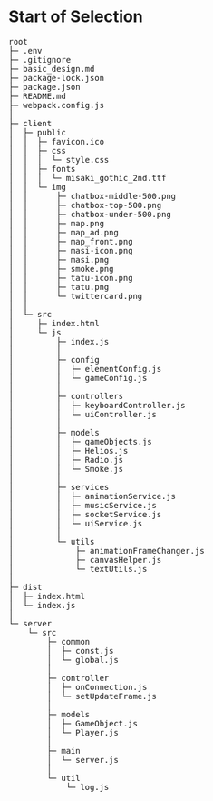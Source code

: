 # Start of Selection
<pre>
root
├─ .env
├─ .gitignore
├─ basic_design.md
├─ package-lock.json
├─ package.json
├─ README.md
├─ webpack.config.js
│
├─ client
│  ├─ public
│  │  ├─ favicon.ico
│  │  ├─ css
│  │  │  └─ style.css
│  │  ├─ fonts
│  │  │  └─ misaki_gothic_2nd.ttf
│  │  └─ img
│  │      ├─ chatbox-middle-500.png
│  │      ├─ chatbox-top-500.png
│  │      ├─ chatbox-under-500.png
│  │      ├─ map.png
│  │      ├─ map_ad.png
│  │      ├─ map_front.png
│  │      ├─ masi-icon.png
│  │      ├─ masi.png
│  │      ├─ smoke.png
│  │      ├─ tatu-icon.png
│  │      ├─ tatu.png
│  │      └─ twittercard.png
│  │
│  └─ src
│     ├─ index.html
│     └─ js
│         ├─ index.js
│         │
│         ├─ config
│         │  ├─ elementConfig.js
│         │  └─ gameConfig.js
│         │
│         ├─ controllers
│         │  ├─ keyboardController.js
│         │  └─ uiController.js
│         │
│         ├─ models
│         │  ├─ gameObjects.js
│         │  ├─ Helios.js
│         │  ├─ Radio.js
│         │  └─ Smoke.js
│         │
│         ├─ services
│         │  ├─ animationService.js
│         │  ├─ musicService.js
│         │  ├─ socketService.js
│         │  └─ uiService.js
│         │
│         └─ utils
│             ├─ animationFrameChanger.js
│             ├─ canvasHelper.js
│             └─ textUtils.js
│   
├─ dist
│  ├─ index.html
│  └─ index.js
│
└─ server
    └─ src
        ├─ common
        │  ├─ const.js
        │  └─ global.js
        │
        ├─ controller
        │  ├─ onConnection.js
        │  └─ setUpdateFrame.js
        │
        ├─ models
        │  ├─ GameObject.js
        │  └─ Player.js
        │
        ├─ main
        │  └─ server.js
        │
        └─ util
            └─ log.js
</pre>